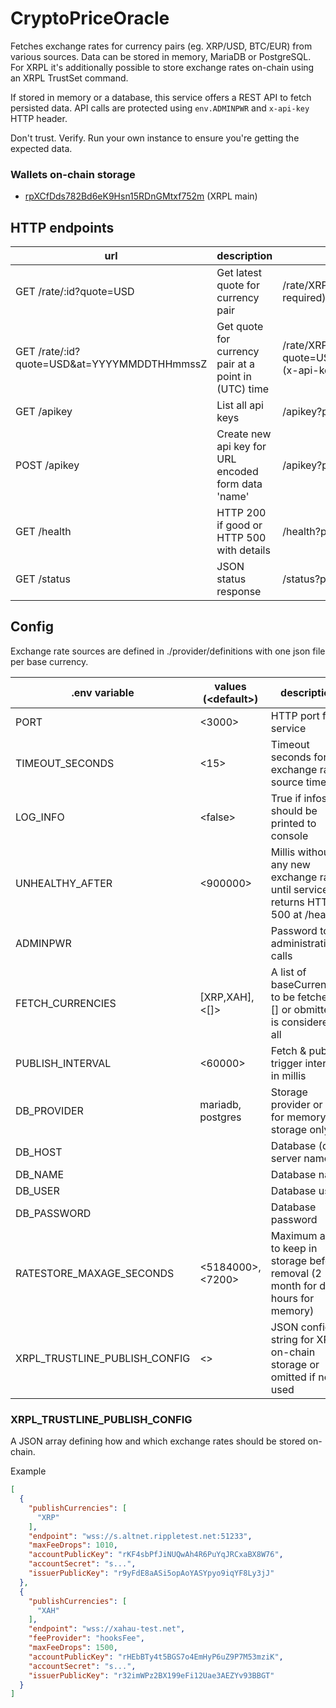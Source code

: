 # CryptoPriceOracle
Fetches exchange rates for currency pairs (eg. XRP/USD, BTC/EUR) from various sources. Data can be stored in memory, MariaDB or PostgreSQL. For XRPL it's additionally possible to store exchange rates on-chain using an XRPL TrustSet command.

If stored in memory or a database, this service offers a REST API to fetch persisted data. API calls are protected using <code>env.ADMINPWR</code> and <code>x-api-key</code> HTTP header.

Don't trust. Verify. Run your own instance to ensure you're getting the expected data.

### Wallets on-chain storage
- [rpXCfDds782Bd6eK9Hsn15RDnGMtxf752m](https://bithomp.com/explorer/rpXCfDds782Bd6eK9Hsn15RDnGMtxf752m) (XRPL main)

## HTTP endpoints
| url                 | description                                                                        | examples                          |
|---------------------|------------------------------------------------------------------------------------|-----------------------------------|
| GET  /rate/:id?quote=USD | Get latest quote for currency pair                                                 | /rate/XRP?quote=USD (x-api-key required) |
| GET  /rate/:id?quote=USD&at=YYYYMMDDTHHmmssZ   | Get quote for currency pair at a point in (UTC) time         | /rate/XRP?quote=USD&at=20231207T073723Z (x-api-key required) |
| GET  /apikey             | List all api keys                                                                  | /apikey?pwr=env.ADMINPWR     |
| POST /apikey             | Create new api key for URL encoded form data 'name'                                | /apikey?pwr=env.ADMINPWR     |
| GET  /health             | HTTP 200 if good or HTTP 500 with details                                          | /health?pwr=env.ADMINPWR     |
| GET  /status             | JSON status response                                                               | /status?pwr=env.ADMINPWR     |

## Config
Exchange rate sources are defined in ./provider/definitions with one json file per base currency.

| .env variable                 | values (\<default>)        | description                                                                        |
|-------------------------------|---------------------------|------------------------------------------------------------------------------------|
| PORT                          | <3000>                    | HTTP port for service                                                              |
| TIMEOUT_SECONDS               | <15>                      | Timeout seconds for exchange rate source timeout                                   |
| LOG_INFO                      | \<false>                   | True if infos should be printed to console                                            |
| UNHEALTHY_AFTER               | <900000>                  | Millis without any new exchange rates until service returns   HTTP 500 at /health                                 |
| ADMINPWR                      |                           | Password to administrative calls                                                   |
| FETCH_CURRENCIES              | [XRP,XAH], <[]>           | A list of baseCurrencies to be fetched. [] or obmitted is considered all                       |
| PUBLISH_INTERVAL              | <60000>                   | Fetch & publish trigger interval in millis                                         |
| DB_PROVIDER                   | mariadb, postgres     | Storage provider or null, for memory storage only                                  |
| DB_HOST                       |                           | Database (db) server name                                                          |
| DB_NAME                       |                           | Database name                                                                      |
| DB_USER                       |                           | Database user                                                                      |
| DB_PASSWORD                   |                           | Database password                                                                  |
| RATESTORE_MAXAGE_SECONDS      | <5184000>, <7200>         | Maximum age to keep in storage before removal (2 month for db, 2 hours for memory) |
| XRPL_TRUSTLINE_PUBLISH_CONFIG | <>                        | JSON config string for XRPL on-chain storage or omitted if not used                       |

### XRPL_TRUSTLINE_PUBLISH_CONFIG
A JSON array defining how and which exchange rates should be stored on-chain.

Example
```json
[
  {
    "publishCurrencies": [
      "XRP"
    ],
    "endpoint": "wss://s.altnet.rippletest.net:51233",
    "maxFeeDrops": 1010,
    "accountPublicKey": "rKF4sbPfJiNUQwAh4R6PuYqJRCxaBX8W76",
    "accountSecret": "s...",
    "issuerPublicKey": "r9yFdE8aASi5opAoYASYpyo9iqYF8Ly3jJ"
  },
  {
    "publishCurrencies": [
      "XAH"
    ],
    "endpoint": "wss://xahau-test.net",
    "feeProvider": "hooksFee",
    "maxFeeDrops": 1500,
    "accountPublicKey": "rHEbBTy4t5BGS7o4EmHyP6uZ9P7M53mziK",
    "accountSecret": "s...",
    "issuerPublicKey": "r32imWPz2BX199eFi12Uae3AEZYv93BBGT"
  }
]
```